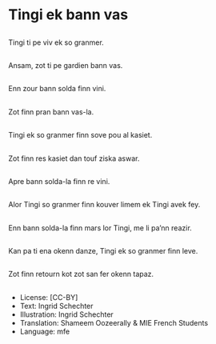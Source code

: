 # Tingi ek bann vas

##
Tingi ti pe viv ek so granmer.

##
Ansam, zot ti pe gardien bann vas.

##
Enn zour bann solda finn vini.

##
Zot finn pran bann vas-la.

##
Tingi ek so granmer finn sove pou al kasiet.

##
Zot finn res kasiet dan touf ziska aswar.

##
Apre bann solda-la finn re vini.

##
Alor Tingi so granmer finn kouver limem ek Tingi avek fey.

##
Enn bann solda-la finn mars lor Tingi, me li pa’nn reazir.

##
Kan pa ti ena okenn danze, Tingi ek so granmer finn leve.

##
Zot finn retourn kot zot san fer okenn tapaz.

##
* License: [CC-BY]
* Text: Ingrid Schechter
* Illustration: Ingrid Schechter
* Translation: Shameem Oozeerally & MIE French Students
* Language: mfe
